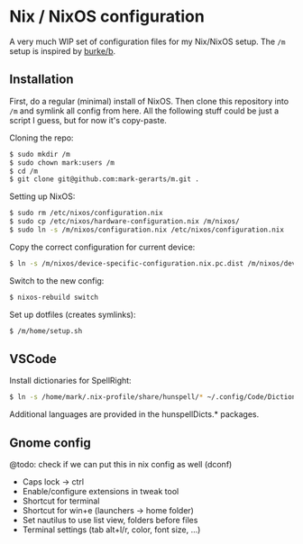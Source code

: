 # Nix / NixOS configuration

A very much WIP set of configuration files for my Nix/NixOS setup. The `/m`
setup is inspired by [burke/b](https://github.com/burke/b).

## Installation

First, do a regular (minimal) install of NixOS. Then clone this repository into
`/m` and symlink all config from here. All the following stuff could be just a
script I guess, but for now it's copy-paste.

Cloning the repo:

```bash
$ sudo mkdir /m
$ sudo chown mark:users /m
$ cd /m
$ git clone git@github.com:mark-gerarts/m.git .
```

Setting up NixOS:

```bash
$ sudo rm /etc/nixos/configuration.nix
$ sudo cp /etc/nixos/hardware-configuration.nix /m/nixos/
$ sudo ln -s /m/nixos/configuration.nix /etc/nixos/configuration.nix
```

Copy the correct configuration for current device:

```bash
$ ln -s /m/nixos/device-specific-configuration.nix.pc.dist /m/nixos/device-specific-configuration.nix
```

Switch to the new config:

```bash
$ nixos-rebuild switch
```

Set up dotfiles (creates symlinks):

```bash
$ /m/home/setup.sh
```

## VSCode

Install dictionaries for SpellRight:

```bash
$ ln -s /home/mark/.nix-profile/share/hunspell/* ~/.config/Code/Dictionaries
```

Additional languages are provided in the hunspellDicts.\* packages.

## Gnome config

@todo: check if we can put this in nix config as well (dconf)

- Caps lock -> ctrl
- Enable/configure extensions in tweak tool
- Shortcut for terminal
- Shortcut for win+e (launchers -> home folder)
- Set nautilus to use list view, folders before files
- Terminal settings (tab alt+l/r, color, font size, ...)
